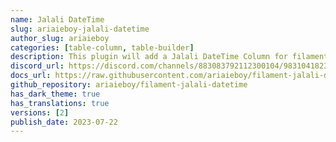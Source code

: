 ```yaml
---
name: Jalali DateTime
slug: ariaieboy-jalali-datetime
author_slug: ariaieboy
categories: [table-column, table-builder]
description: This plugin will add a Jalali DateTime Column for filament table builder.
discord_url: https://discord.com/channels/883083792112300104/983104182351433738
docs_url: https://raw.githubusercontent.com/ariaieboy/filament-jalali-datetime/main/README.md
github_repository: ariaieboy/filament-jalali-datetime
has_dark_theme: true
has_translations: true
versions: [2]
publish_date: 2023-07-22
---
```

